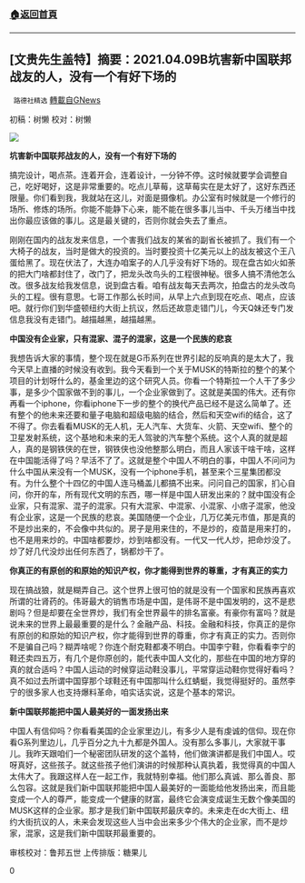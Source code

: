 ###  [:house:返回首頁](https://github.com/ourhimalayas/txt)
---

## [文贵先生盖特】摘要：2021.04.09B坑害新中国联邦战友的人，没有一个有好下场的
` 路德社精选` [轉載自GNews](https://gnews.org/zh-hans/1084565/)

初稿：树懒 校对：树懒

![]()![](https://gnews.org/wp-content/uploads/2021/04/041306.jpg)

**坑害新中国联邦战友的人，没有一个有好下场的**

搞完设计，喝点茶。连着开会，连着设计，一分钟不停。这时候就要学会调整自己，吃好喝好，这是非常重要的。吃点儿草莓，这草莓实在是太好了，这好东西还限量。你们看到我，我就站在这儿，对面是摄像机。办公室有时候就是一个修行的场所、修炼的场所。你能不能静下心来，能不能在很多事儿当中、千头万绪当中找出你最应该做的事儿。这是最关键的，否则你就会失去了重点。

刚刚在国内的战友发来信息，一个害我们战友的某省的副省长被抓了。我们有一个大椅子的战友，当时是做大的投资的。当时要投资十亿美元以上的战友被这个王八蛋给黑了。现在伏法了，大连办咱案子的人几乎没有好下场的。现在盘古如火如荼的把大门啥都封住了，改门了，把龙头改鸟头的工程很神秘。很多人搞不清他怎么改。很多战友给我发信息，说到盘古看。咱有战友每天去两次，拍盘古的龙头改鸟头的工程。很有意思。七哥工作那么长时间，从早上六点到现在吃点、喝点，应该吧。就行你们到华盛顿纽约大街上抗议，然后还故意走错门儿，今天Q妹还专门发信息我没有走错门。越描越黑，越描越黑。

**中国没有企业家，只有混家、混子的混家，这是一个民族的悲哀**

我想告诉大家的事情，整个现在就是G币系列在世界引起的反响真的是太大了，我今天早上直播的时候没有收到。我今天看到一个关于MUSK的特斯拉的整个的某个项目的计划呀什么的，基金里边的这个研究人员。你看一个特斯拉一个人干了多少事，是多少个国家做不到的事儿，一个企业家做到了。这就是美国的伟大。还有你再看一个iphone，你看iphone下一步的整个的换代产品已经不是这么简单了。还有整个的他未来还要和量子电脑和超级电脑的结合，然后和天空wifi的结合，这了不得了。你去看看MUSK的无人机，无人汽车、大货车、火箭、天空wifi、整个的卫星发射系统，这个基地和未来的无人驾驶的汽车整个系统。这个人真的就是超人，真的是钢铁侠的在世，钢铁侠也没他整那么明白，而且人家该干啥干啥，这样在中国能活得了吗？早活不了了。这就是整个中国人不明白的事，中国人不问问为什么中国从来没有一个MUSK，没有一个iphone手机，甚至来个三星集团都没有。为什么整个十四亿的中国人连马桶盖儿都搞不出来。问问自己的国家，扪心自问，你开的车，所有现代文明的东西，哪一样是中国人研发出来的？就中国没有企业家，只有混家、混子的混家。只有大混家、中混家、小混家、小痞子混家，他没有企业家，这是一个民族的悲哀。美国随便一个企业，几万亿美元市值，那是真的不是炒出来的，不会像中共似的。房子是用来住的，不是炒的，疫苗是用来打的，也不是用来炒的。中国啥都要炒，炒到啥都没有。一代又一代人炒，把命炒没了。炒了好几代没炒出任何东西了，锅都炒干了。

**你真正的有原创的和原始的知识产权，你才能得到世界的尊重，才有真正的实力**

现在搞战狼，就是糊弄自己。这个世界上很可怕的就是没有一个国家和民族再喜欢所谓的壮肾药的。伟哥最大的销售市场是中国，是伟哥不是中国发明的，这不是悲剧吗？但是却要在全世界炒，我们有全世界最牛的排名富豪。有豪你有富吗？就是说未来的世界上最最重要的是什么？金融产品、科技。金融和科技，你真正的是你有原创的和原始的知识产权，你才能得到世界的尊重，你才有真正的实力。否则你不是骗自己吗？糊弄啥呢？你连个耐克鞋都凑不明白。中国李宁鞋，你看看李宁的鞋还卖四五万，有几个是你原创的，能代表中国人文化的，那些在中国的地方穿的真的就合适吗？中国人运动的时候穿运动鞋没事儿，平常穿运动鞋你觉得好看吗？真不如过去所谓中国穿那个球鞋还有中国那叫什么红蜻蜓，我觉得挺好的。虽然李宁的很多家人也支持爆料革命，咱实话实说，这是个基本的常识。

**新中国联邦能把中国人最美好的一面发扬出来**

中国人有信仰吗？你看看美国的企业家里边儿，有多少人是有虔诚的信仰。现在你看G系列里边儿，几乎百分之九十九都是外国人。没有那么多事儿，大家就干事儿。我昨天跟咱们一个秘密团队研发的这个盖特，他们做演讲都是我们中国人。哎呀真好，这些孩子。就这些孩子他们演讲的时候那种认真执着，我觉得真的中国人太伟大了。我跟这样人在一起工作，我就特别幸福。他们那么真诚、那么善良、那么包容。这就是我们新中国联邦能把中国人最美好的一面能给他发扬出来，而且能变成一个人的尊严，能变成一个健康的财富，最终它会演变成诞生无数个像美国的MUSK这样的企业家。那才是我们新中国联邦最庆幸的。未来走在dc大街上、纽约大街抗议的人，未来会发现这些人当中会出来多少个伟大的企业家，而不是炒家，混家，这是我们新中国联邦最重要的。

审核校对：鲁邦五世
上传排版：糖果儿

0

